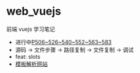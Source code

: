 # web_vuejs

前端 vuejs 学习笔记

- 进行中[P506~526~540~552~563~583](https://www.processon.com/mindmap/63ac109f6592974cd49ff115)
- 源码 -> 文件步骤 -> 路径复制 -> 文件复制 -> 调试
- feat: slots
- [模板解析网站](https://template-explorer.vuejs.org)
